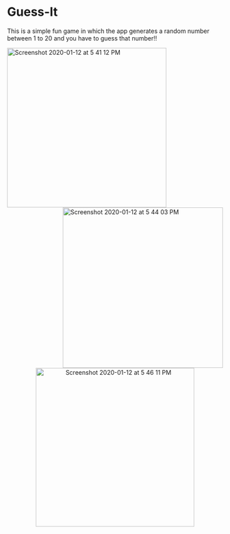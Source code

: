 # Guess-It
This is a simple fun game in which the app generates a random number between 1 to 20 and you have to guess that number!!

<img width="372" alt="Screenshot 2020-01-12 at 5 41 12 PM" src="https://user-images.githubusercontent.com/47595149/72218633-fa434080-3562-11ea-90b2-78496d2f331a.png"> <img width="374" alt="Screenshot 2020-01-12 at 5 44 03 PM" align ="right" src="https://user-images.githubusercontent.com/47595149/72218643-2bbc0c00-3563-11ea-951f-ae99b5edc085.png">
<p align = "center"> <img width="370" alt="Screenshot 2020-01-12 at 5 46 11 PM" src="https://user-images.githubusercontent.com/47595149/72218664-73429800-3563-11ea-924e-6d1d61f4abbe.png"> </p>
